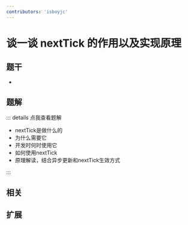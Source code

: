 ```yaml
---
contributors: 'isboyjc'
---
```


# 谈一谈 nextTick 的作用以及实现原理



## 题干

- 



## 题解

::: details 点我查看题解

- nextTick是做什么的
- 为什么需要它
- 开发时何时使用它
- 如何使用nextTick
- 原理解读，结合异步更新和nextTick生效方式

:::



## 相关



## 扩展

